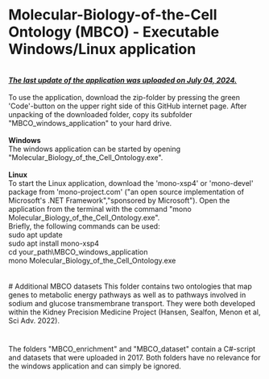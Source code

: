 # Molecular-Biology-of-the-Cell Ontology (MBCO) - Executable Windows/Linux application
<br>
<b><i><u>The last update of the application was uploaded on July 04, 2024.</u></i></b><br>
<br>
To use the application, download the zip-folder by pressing the green 'Code'-button on the upper right side of this GitHub internet page. After unpacking of the downloaded folder, copy its subfolder "MBCO_windows_application" to your hard drive.<br>
<br>
<b>Windows</b><br>
The windows application can be started by opening "Molecular_Biology_of_the_Cell_Ontology.exe".<br>
<br>
<b>Linux</b><br>
To start the Linux application, download the 'mono-xsp4' or 'mono-devel' package from 'mono-project.com' ("an open source implementation of Microsoft's .NET Framework","sponsored by Microsoft"). Open the application from the terminal with the command "mono Molecular_Biology_of_the_Cell_Ontology.exe".<br>
Briefly, the following commands can be used:<br>
sudo apt update<br>
sudo apt install mono-xsp4<br>
cd your_path\MBCO_windows_application<br>
mono Molecular_Biology_of_the_Cell_Ontology.exe<br>
<br>
<br>
# Additional MBCO datasets
This folder contains two ontologies that map genes to metabolic energy pathways as well as to pathways involved in sodium and glucose transmembrane transport. They were both developed within the Kidney Precision Medicine Project (Hansen, Sealfon, Menon et al, Sci Adv. 2022).

#
The folders "MBCO_enrichment" and "MBCO_dataset" contain a C#-script and datasets that were uploaded in 2017. Both folders have no relevance for the windows application and can simply be ignored.
